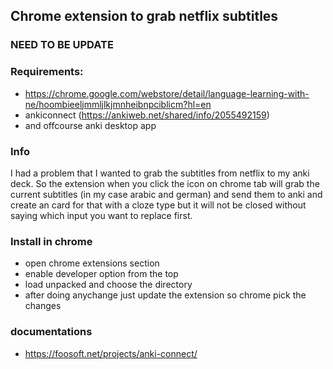 ## Chrome extension to grab netflix subtitles 

### NEED TO BE UPDATE ###

### Requirements:
- https://chrome.google.com/webstore/detail/language-learning-with-ne/hoombieeljmmljlkjmnheibnpciblicm?hl=en
- ankiconnect (https://ankiweb.net/shared/info/2055492159)
- and offcourse anki desktop app


### Info
I had a problem that I wanted to grab the subtitles from netflix to my anki deck.
So the extension when you click the icon on chrome tab will grab the current subtitles (in my case arabic and german) and send them to anki and create an card for that with a cloze type but it will not be closed without saying which input you want to replace first.

### Install in chrome
- open chrome extensions section 
- enable developer option from the top 
- load unpacked and choose the directory
- after doing anychange just update the extension so chrome pick the changes

### documentations 
- https://foosoft.net/projects/anki-connect/ 
